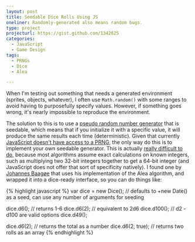```yaml
---
layout: post
title: Seedable Dice Rolls Using JS
oneliner: Randomly-generated also means random bugs. 
type: project
projecturl: https://gist.github.com/1342625
categories:
  - JavaScript
  - Game Design
tags:
  - PRNGs
  - Dice
  - Alea

---
```


When I'm testing out something that needs a generated environment (sprites, objects, whatever), I often use `Math.random()` with some ranges to avoid having to purposefully specify values. However, if something goes wrong, it's nearly impossible to reproduce the environment.

The solution to this is to use a [pseudo random number generator][] that is seedable, which means that if you initialize it with a specific value, it will produce the same results each time (deterministic). Given that currently [JavaScript doesn't have access to a PRNG][], the only way do this is to implement your own seedable generator. This is actually [really difficult to do][], because most algorithms assume exact calculations on known integers, such as multiplying two 32-bit integers together to get a 64-bit integer (and JavaScript does not offer that sort of specificity natively). I found one by [Johannes Baagøe][] that uses his implementation of the Alea algorithm, and wrapped it into a dice-ready interface, so you can do things like:

{% highlight javascript %}
var dice = new Dice(); // defaults to +new Date() as a seed, can use any number of arguments for seeding

dice.d6(); // returns 1-6
dice.d6(2); // equivalent to 2d6
dice.d100(); // d2 - d100 are valid options
dice.d49();

dice.d6(2); // returns the total as a number
dice.d6(2, true); // returns two rolls as an array
{% endhighlight %}


[pseudo random number generator]: https://en.wikipedia.org/wiki/Pseudorandom_number_generator
[really difficult to do]: https://baagoe.com/en/RandomMusings/javascript
[JavaScript doesn't have access to a PRNG]: https://bugzilla.mozilla.org/show_bug.cgi?id=440046
[Johannes Baagøe]: https://baagoe.com/en/RandomMusings/javascript/
